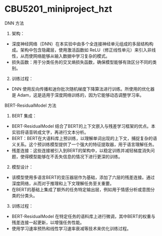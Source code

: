 # CBU5201_miniproject_hzt

DNN 方法
1. 架构：
  - 深度神经网络（DNN）在本实验中由多个全连接神经单元组成的多层结构构成。架构中包含隐藏层，使用激活函数如 ReLU（修正线性单元）来引入非线性，从而使网络能够从输入数据中学习复杂的模式。
  - 损失函数：用于分类任务的交叉熵损失函数，确保模型能够有效区分不同的类别。
2. 训练过程：
  - DNN 使用反向传播和迷你批次随机梯度下降算法进行训练。所使用的优化器是 Adam，这是适用于深度网络训练的，因为它能够动态调整学习率。
    
BERT-ResidualModel 方法
1. BERT 集成：
  - BERT-ResidualModel 结合了BERT的上下文嵌入与残差学习框架的优点。本实验将语音转成文字，再进行文本分析。
  - BERT：BERT在大语料库上预训练，以理解单词出现的上下文，捕捉复杂的语义关系。这个预训练模型提供了一个强大的特征提取器，用于语言理解任务。
  - 残差连接：这些连接被引入到BERT的架构中，以稳定训练并减轻梯度消失问题，使得模型能够在不丢失信息的情况下进行更深的训练。
2. 模型设计：
  - 该模型使用多语言BERT的变压器层作为基础，添加了六层的残差连接。通过深度网络，从而对于推理和上下文理解任务至关重要。
  - 在BERT的基础上集成了额外的任务特定输出层，例如用于情感分析或意图分类的分类头。
3. 训练过程：
  - BERT-ResidualModel 在特定任务的语料库上进行微调，其中BERT的权重与残差连接一起更新，以增强任务性能。
  - 使用学习速率预热和线性学习速率衰减等技术来优化训练过程。
